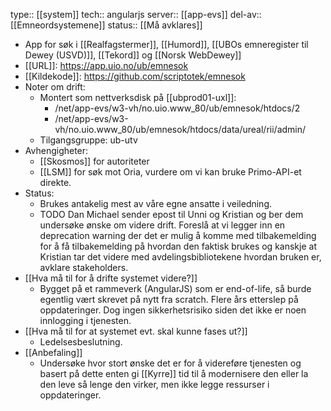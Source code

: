 type:: [[system]]
tech:: angularjs
server:: [[app-evs]]
del-av:: [[Emneordsystemene]] 
status:: [[Må avklares]]

- App for søk i [[Realfagstermer]], [[Humord]], [[UBOs emneregister til Dewey (USVD)]], [[Tekord]] og [[Norsk WebDewey]]
- [[URL]]: https://app.uio.no/ub/emnesok
- [[Kildekode]]: https://github.com/scriptotek/emnesok
- Noter om drift:
	- Montert som nettverksdisk på [[ubprod01-uxl]]:
		- /net/app-evs/w3-vh/no.uio.www_80/ub/emnesok/htdocs/2
		- /net/app-evs/w3-vh/no.uio.www_80/ub/emnesok/htdocs/data/ureal/rii/admin/
	- Tilgangsgruppe: ub-utv
- Avhengigheter:
	- [[Skosmos]] for autoriteter
	- [[LSM]] for søk mot Oria, vurdere om vi kan bruke Primo-API-et direkte.
- Status:
	- Brukes antakelig mest av våre egne ansatte i veiledning.
	- TODO Dan Michael sender epost til Unni og Kristian og ber dem undersøke ønske om videre drift. Foreslå at vi legger inn en deprecation warning der det er mulig å komme med tilbakemelding for å få tilbakemelding på hvordan den faktisk brukes og kanskje at Kristian tar det videre med avdelingsbibliotekene hvordan bruken er, avklare stakeholders.
- [[Hva må til for å drifte systemet videre?]]
	- Bygget på et rammeverk (AngularJS) som er end-of-life, så burde egentlig vært skrevet på nytt fra scratch. Flere års etterslep på oppdateringer. Dog ingen sikkerhetsrisiko siden det ikke er noen innlogging i tjenesten.
- [[Hva må til for at systemet evt. skal kunne fases ut?]]
	- Ledelsesbeslutning.
- [[Anbefaling]]
	- Undersøke hvor stort ønske det er for å videreføre tjenesten og basert på dette enten gi [[Kyrre]] tid til å modernisere den eller la den leve så lenge den virker, men ikke legge ressurser i oppdateringer.